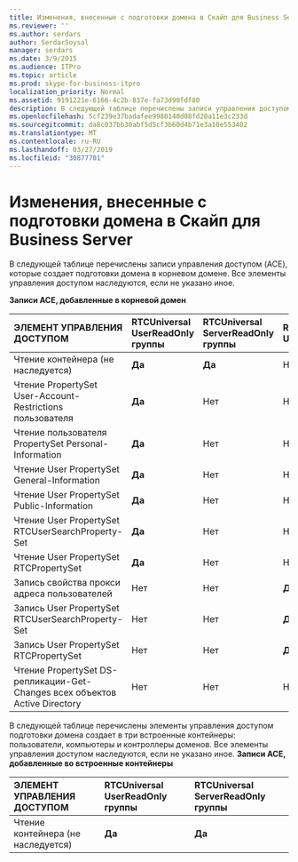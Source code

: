 ```yaml
---
title: Изменения, внесенные с подготовки домена в Скайп для Business Server
ms.reviewer: ''
ms.author: serdars
author: SerdarSoysal
manager: serdars
ms.date: 3/9/2015
ms.audience: ITPro
ms.topic: article
ms.prod: skype-for-business-itpro
localization_priority: Normal
ms.assetid: 9191221e-6166-4c2b-837e-fa73d90fdf80
description: В следующей таблице перечислены записи управления доступом (ACE), которые создает подготовки домена в корневом домене. Все элементы управления доступом наследуются, если не указано иное.
ms.openlocfilehash: 5cf239e37badafee9980140d08fd20a11e3c233d
ms.sourcegitcommit: da8c037bb30abf5d5cf3b60d4b71e3a10e553402
ms.translationtype: MT
ms.contentlocale: ru-RU
ms.lasthandoff: 03/27/2019
ms.locfileid: "30877701"
---
```

# <a name="changes-made-by-domain-preparation-in-skype-for-business-server"></a>Изменения, внесенные с подготовки домена в Скайп для Business Server
 
В следующей таблице перечислены записи управления доступом (ACE), которые создает подготовки домена в корневом домене. Все элементы управления доступом наследуются, если не указано иное.
  
**Записи ACE, добавленные в корневой домен**

|**ЭЛЕМЕНТ УПРАВЛЕНИЯ ДОСТУПОМ**|**RTCUniversal UserReadOnly группы**|**RTCUniversal ServerReadOnly группы**|**RTCUniversal UserAdmins**|**RTCHSUniversal служб**|**Прошедшие проверку**|
|:-----|:-----|:-----|:-----|:-----|:-----|
|Чтение контейнера (не наследуется)  <br/> |**Да** <br/> |**Да** <br/> |Нет  <br/> |Нет  <br/> |Нет  <br/> |
|Чтение PropertySet User-Account-Restrictions пользователя  <br/> |**Да** <br/> |Нет  <br/> |Нет  <br/> |Нет  <br/> |Нет  <br/> |
|Чтение пользователя PropertySet Personal-Information  <br/> |**Да** <br/> |Нет  <br/> |Нет  <br/> |Нет  <br/> |Нет  <br/> |
|Чтение User PropertySet General-Information  <br/> |**Да** <br/> |Нет  <br/> |Нет  <br/> |Нет  <br/> |Нет  <br/> |
|Чтение User PropertySet Public-Information  <br/> |**Да** <br/> |Нет  <br/> |Нет  <br/> |Нет  <br/> |Нет  <br/> |
|Чтение User PropertySet RTCUserSearchProperty-Set  <br/> |**Да** <br/> |Нет  <br/> |Нет  <br/> |Нет  <br/> |**Да** <br/> |
|Чтение User PropertySet RTCPropertySet  <br/> |**Да** <br/> |Нет  <br/> |Нет  <br/> |Нет  <br/> |Нет  <br/> |
|Запись свойства прокси адреса пользователей  <br/> |Нет  <br/> |Нет  <br/> |**Да** <br/> |Нет  <br/> |Нет  <br/> |
|Запись User PropertySet RTCUserSearchProperty-Set  <br/> |Нет  <br/> |Нет  <br/> |**Да** <br/> |Нет  <br/> |Нет  <br/> |
|Запись User PropertySet RTCPropertySet  <br/> |Нет  <br/> |Нет  <br/> |**Да** <br/> |Нет  <br/> |Нет  <br/> |
|Чтение PropertySet DS-репликации-Get-Changes всех объектов Active Directory  <br/> |Нет  <br/> |Нет  <br/> |Нет  <br/> |**Да** <br/> |Нет  <br/> |
   
В следующей таблице перечислены элементы управления доступом подготовки домена создает в три встроенные контейнеры: пользователи, компьютеры и контроллеры доменов. Все элементы управления доступом наследуются, если не указано иное.
**Записи ACE, добавленные во встроенные контейнеры**

|**ЭЛЕМЕНТ УПРАВЛЕНИЯ ДОСТУПОМ**|**RTCUniversal UserReadOnly группы**|**RTCUniversal ServerReadOnly группы**|
|:-----|:-----|:-----|
|Чтение контейнера (не наследуется)  <br/> |**Да** <br/> |**Да** <br/> |
   


